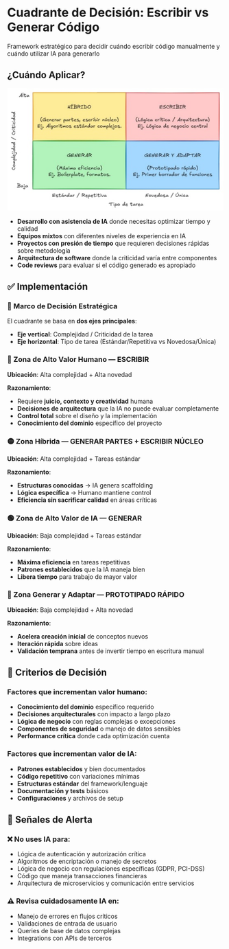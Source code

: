 # Cuadrante de Decisión: Escribir vs Generar Código

Framework estratégico para decidir cuándo escribir código manualmente y cuándo utilizar IA para generarlo

## ¿Cuándo Aplicar?

![Cuadrante de Decisión](../../assets/images/matriz_generar_codigo.jpg)

- **Desarrollo con asistencia de IA** donde necesitas optimizar tiempo y calidad
- **Equipos mixtos** con diferentes niveles de experiencia en IA
- **Proyectos con presión de tiempo** que requieren decisiones rápidas sobre metodología
- **Arquitectura de software** donde la criticidad varía entre componentes
- **Code reviews** para evaluar si el código generado es apropiado

## ✅ Implementación

### 🧭 Marco de Decisión Estratégica

El cuadrante se basa en **dos ejes principales**:

- **Eje vertical**: Complejidad / Criticidad de la tarea
- **Eje horizontal**: Tipo de tarea (Estándar/Repetitiva vs Novedosa/Única)

### 🔴 Zona de Alto Valor Humano — **ESCRIBIR**

**Ubicación**: Alta complejidad + Alta novedad

**Razonamiento**:
- Requiere **juicio, contexto y creatividad** humana
- **Decisiones de arquitectura** que la IA no puede evaluar completamente
- **Control total** sobre el diseño y la implementación
- **Conocimiento del dominio** específico del proyecto

### 🟡 Zona Híbrida — **GENERAR PARTES + ESCRIBIR NÚCLEO**

**Ubicación**: Alta complejidad + Tareas estándar

**Razonamiento**:
- **Estructuras conocidas** → IA genera scaffolding
- **Lógica específica** → Humano mantiene control
- **Eficiencia sin sacrificar calidad** en áreas críticas

### 🟢 Zona de Alto Valor de IA — **GENERAR**

**Ubicación**: Baja complejidad + Tareas estándar

**Razonamiento**:
- **Máxima eficiencia** en tareas repetitivas
- **Patrones establecidos** que la IA maneja bien
- **Libera tiempo** para trabajo de mayor valor

### 🔵 Zona Generar y Adaptar — **PROTOTIPADO RÁPIDO**

**Ubicación**: Baja complejidad + Alta novedad

**Razonamiento**:
- **Acelera creación inicial** de conceptos nuevos
- **Iteración rápida** sobre ideas
- **Validación temprana** antes de invertir tiempo en escritura manual

## 🎯 Criterios de Decisión

### Factores que incrementan valor humano:
- **Conocimiento del dominio** específico requerido
- **Decisiones arquitecturales** con impacto a largo plazo
- **Lógica de negocio** con reglas complejas o excepciones
- **Componentes de seguridad** o manejo de datos sensibles
- **Performance crítica** donde cada optimización cuenta

### Factores que incrementan valor de IA:
- **Patrones establecidos** y bien documentados
- **Código repetitivo** con variaciones mínimas
- **Estructuras estándar** del framework/lenguaje
- **Documentación y tests** básicos
- **Configuraciones** y archivos de setup

## 🚨 Señales de Alerta

### ❌ No uses IA para:
- Lógica de autenticación y autorización crítica
- Algoritmos de encriptación o manejo de secretos
- Lógica de negocio con regulaciones específicas (GDPR, PCI-DSS)
- Código que maneja transacciones financieras
- Arquitectura de microservicios y comunicación entre servicios

### ⚠️ Revisa cuidadosamente IA en:
- Manejo de errores en flujos críticos
- Validaciones de entrada de usuario
- Queries de base de datos complejas
- Integrations con APIs de terceros
